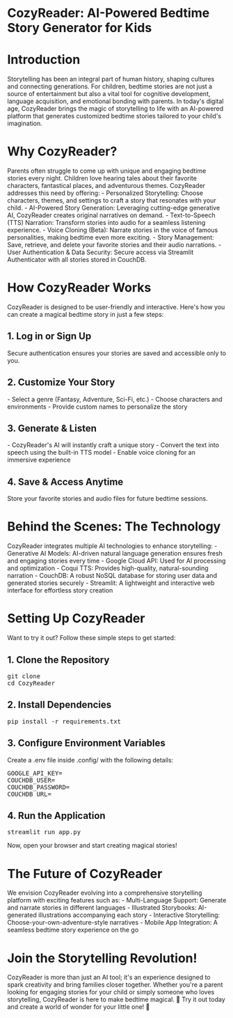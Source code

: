 <br><h1>CozyReader: AI-Powered Bedtime Story Generator for Kids</h1>

<h1>Introduction</h1>
Storytelling has been an integral part of human history, shaping cultures and connecting generations. For children, bedtime stories are not just a source of entertainment but also a vital tool for cognitive development, language acquisition, and emotional bonding with parents. In today's digital age, CozyReader brings the magic of storytelling to life with an AI-powered platform that generates customized bedtime stories tailored to your child's imagination.

<h1>Why CozyReader?</h1>
Parents often struggle to come up with unique and engaging bedtime stories every night. Children love hearing tales about their favorite characters, fantastical places, and adventurous themes. CozyReader addresses this need by offering:
- Personalized Storytelling: Choose characters, themes, and settings to craft a story that resonates with your child.
- AI-Powered Story Generation: Leveraging cutting-edge generative AI, CozyReader creates original narratives on demand.
- Text-to-Speech (TTS) Narration: Transform stories into audio for a seamless listening experience.
- Voice Cloning (Beta): Narrate stories in the voice of famous personalities, making bedtime even more exciting.
- Story Management: Save, retrieve, and delete your favorite stories and their audio narrations.
- User Authentication & Data Security: Secure access via Streamlit Authenticator with all stories stored in CouchDB.

<h1>How CozyReader Works</h1>
CozyReader is designed to be user-friendly and interactive. Here's how you can create a magical bedtime story in just a few steps:

<h2>1. Log in or Sign Up</h2>
Secure authentication ensures your stories are saved and accessible only to you.

<h2>2. Customize Your Story</h2>
- Select a genre (Fantasy, Adventure, Sci-Fi, etc.)
- Choose characters and environments
- Provide custom names to personalize the story

<h2>3. Generate & Listen</h2>
- CozyReader's AI will instantly craft a unique story
- Convert the text into speech using the built-in TTS model
- Enable voice cloning for an immersive experience

<h2>4. Save & Access Anytime</h2>
Store your favorite stories and audio files for future bedtime sessions.

<h1>Behind the Scenes: The Technology</h1>
CozyReader integrates multiple AI technologies to enhance storytelling:
- Generative AI Models: AI-driven natural language generation ensures fresh and engaging stories every time
- Google Cloud API: Used for AI processing and optimization
- Coqui TTS: Provides high-quality, natural-sounding narration
- CouchDB: A robust NoSQL database for storing user data and generated stories securely
- Streamlit: A lightweight and interactive web interface for effortless story creation

<h1>Setting Up CozyReader</h1>
Want to try it out? Follow these simple steps to get started:

<h2>1. Clone the Repository</h2>
<pre>
git clone <repository-url>
cd CozyReader
</pre>

<h2>2. Install Dependencies</h2>
<pre>
pip install -r requirements.txt
</pre>

<h2>3. Configure Environment Variables</h2>
Create a .env file inside .config/ with the following details:
<pre>
GOOGLE_API_KEY=<your-google-api-key>
COUCHDB_USER=<your-couchdb-username>
COUCHDB_PASSWORD=<your-couchdb-password>
COUCHDB_URL=<your-couchdb-url>
</pre>

<h2>4. Run the Application</h2>
<pre>
streamlit run app.py
</pre>
Now, open your browser and start creating magical stories!

<h1>The Future of CozyReader</h1>
We envision CozyReader evolving into a comprehensive storytelling platform with exciting features such as:
- Multi-Language Support: Generate and narrate stories in different languages
- Illustrated Storybooks: AI-generated illustrations accompanying each story
- Interactive Storytelling: Choose-your-own-adventure-style narratives
- Mobile App Integration: A seamless bedtime story experience on the go

<h1>Join the Storytelling Revolution!</h1>
CozyReader is more than just an AI tool; it's an experience designed to spark creativity and bring families closer together. Whether you're a parent looking for engaging stories for your child or simply someone who loves storytelling, CozyReader is here to make bedtime magical.
🌟 Try it out today and create a world of wonder for your little one! 🌟